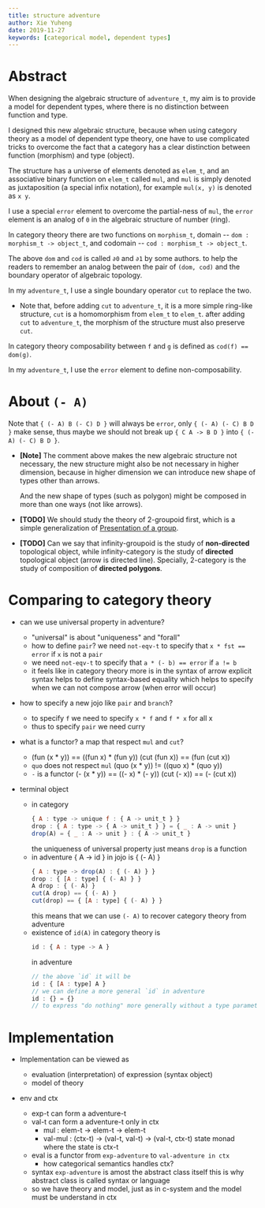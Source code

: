 ```yaml
---
title: structure adventure
author: Xie Yuheng
date: 2019-11-27
keywords: [categorical model, dependent types]
---
```


# Abstract

When designing the algebraic structure of `adventure_t`,
my aim is to provide a model for dependent types,
where there is no distinction between function and type.

I designed this new algebraic structure,
because when using category theory as a model of dependent type theory,
one have to use complicated tricks to overcome the fact that
a category has a clear distinction between function (morphism) and type (object).

The structure has a universe of elements denoted as `elem_t`,
and an associative binary function on `elem_t` called `mul`,
and `mul` is simply denoted as juxtaposition (a special infix notation),
for example `mul(x, y)` is denoted as `x y`.

I use a special `error` element to overcome the partial-ness of `mul`,
the `error` element is an analog of `0` in the algebraic structure of number (ring).

In category theory there are two functions on `morphism_t`,
domain -- `dom : morphism_t -> object_t`,
and codomain -- `cod : morphism_t -> object_t`.

The above `dom` and `cod` is called `∂0` and `∂1` by some authors.
to help the readers to remember an analog between the pair of `(dom, cod)`
and the boundary operator of algebraic topology.

In my `adventure_t`, I use a single boundary operator `cut` to replace the two.

- Note that,
  before adding `cut` to `adventure_t`, it is a more simple ring-like structure,
  `cut` is a homomorphism from `elem_t` to `elem_t`.
  after adding `cut` to `adventure_t`,
  the morphism of the structure must also preserve `cut`.

In category theory composability between `f` and `g` is defined as `cod(f) == dom(g)`.

In my `adventure_t`, I use the `error` element to define non-composability.

# About `(- A)`

Note that `{ (- A) B (- C) D }` will always be `error`,
only `{ (- A) (- C) B D }` make sense,
thus maybe we should not break up `{ C A -> B D }` into `{ (- A) (- C) B D }`.

- **[Note]** The comment above makes the new algebraic structure not necessary,
  the new structure might also be not necessary in higher dimension,
  because in higher dimension we can introduce new shape of types other than arrows.

  And the new shape of types (such as polygon)
  might be composed in more than one ways (not like arrows).

- **[TODO]** We should study the theory of 2-groupoid first,
  which is a simple generalization of [Presentation of a group](https://en.wikipedia.org/wiki/Presentation_of_a_group).

- **[TODO]** Can we say that infinity-groupoid is the study of **non-directed** topological object,
  while infinity-category is the study of **directed** topological object (arrow is directed line).
  Specially, 2-category is the study of composition of **directed polygons**.

# Comparing to category theory

- can we use universal property in adventure?
  - "universal" is about "uniqueness" and "forall"
  - how to define `pair`?
    we need `not-eqv-t` to specify that
    `x * fst == error`
    if `x` is not a `pair`
  - we need `not-eqv-t` to specify that
    `a * (- b) == error`
    if `a != b`
  - it feels like in category theory
    more is in the syntax of arrow
    explicit syntax helps to define syntax-based equality
    which helps to specify when we can not compose arrow
    (when error will occur)

- how to specify a new jojo like `pair` and `branch`?
  - to specify `f`
    we need to specify `x * f` and `f * x` for all x
  - thus to specify `pair` we need curry

- what is a functor?
  a map that respect `mul` and `cut`?
  - (fun (x * y)) == ((fun x) * (fun y))
    (cut (fun x)) == (fun (cut x))
  - `quo` does not respect `mul`
    (quo (x * y)) != ((quo x) * (quo y))
  - `-` is a functor
    (- (x * y)) == ((- x) * (- y))
    (cut (- x)) == (- (cut x))

- terminal object
  - in category
    ``` js
    { A : type -> unique f : { A -> unit_t } }
    drop : { A : type -> { A -> unit_t } } = { _ : A -> unit }
    drop(A) = { _ : A -> unit } : { A -> unit_t }
    ```
    the uniqueness of universal property
    just means `drop` is a function
  - in adventure
    { A -> id } in jojo is { (- A) }
    ``` js
    { A : type -> drop(A) : { (- A) } }
    drop : { [A : type] { (- A) } }
    A drop : { (- A) }
    cut(A drop) == { (- A) }
    cut(drop) == { [A : type] { (- A) } }
    ```
    this means that we can use `(- A)`
    to recover category theory from adventure
  - existence of `id(A)` in category theory is
    ``` js
    id : { A : type -> A }
    ```
    in adventure
    ``` js
    // the above `id` it will be
    id : { [A : type] A }
    // we can define a more general `id` in adventure
    id : {} = {}
    // to express "do nothing" more generally without a type parameter
    ```

# Implementation

- Implementation can be viewed as
  - evaluation (interpretation) of expression (syntax object)
  - model of theory

- env and ctx
  - exp-t can form a adventure-t
  - val-t can form a adventure-t only in ctx
    - mul : elem-t -> elem-t -> elem-t
    - val-mul : (ctx-t) -> (val-t, val-t) -> (val-t, ctx-t)
      state monad where the state is ctx-t
  - eval is a functor from `exp-adventure` to `val-adventure in ctx`
    - how categorical semantics handles ctx?
  - syntax `exp-adventure` is amost the abstract class itself
    this is why abstract class is called syntax or language
  - so we have theory and model, just as in c-system
    and the model must be understand in ctx

